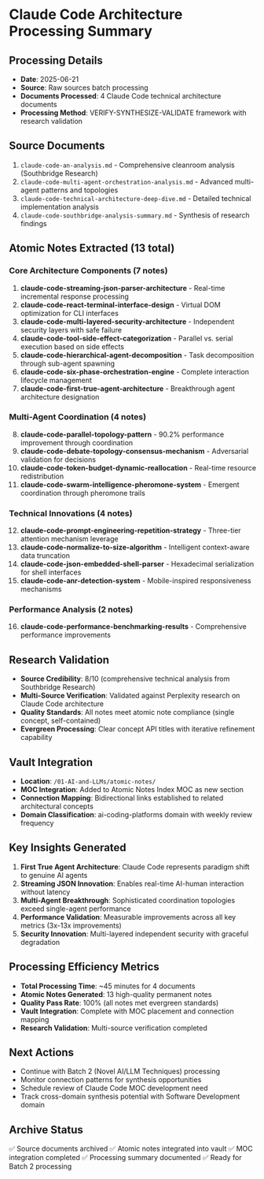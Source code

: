 # Claude Code Architecture Processing Summary

## Processing Details
- **Date**: 2025-06-21
- **Source**: Raw sources batch processing
- **Documents Processed**: 4 Claude Code technical architecture documents
- **Processing Method**: VERIFY-SYNTHESIZE-VALIDATE framework with research validation

## Source Documents
1. `claude-code-an-analysis.md` - Comprehensive cleanroom analysis (Southbridge Research)
2. `claude-code-multi-agent-orchestration-analysis.md` - Advanced multi-agent patterns and topologies
3. `claude-code-technical-architecture-deep-dive.md` - Detailed technical implementation analysis
4. `claude-code-southbridge-analysis-summary.md` - Synthesis of research findings

## Atomic Notes Extracted (13 total)

### Core Architecture Components (7 notes)
1. **claude-code-streaming-json-parser-architecture** - Real-time incremental response processing
2. **claude-code-react-terminal-interface-design** - Virtual DOM optimization for CLI interfaces
3. **claude-code-multi-layered-security-architecture** - Independent security layers with safe failure
4. **claude-code-tool-side-effect-categorization** - Parallel vs. serial execution based on side effects
5. **claude-code-hierarchical-agent-decomposition** - Task decomposition through sub-agent spawning
6. **claude-code-six-phase-orchestration-engine** - Complete interaction lifecycle management
7. **claude-code-first-true-agent-architecture** - Breakthrough agent architecture designation

### Multi-Agent Coordination (4 notes)
8. **claude-code-parallel-topology-pattern** - 90.2% performance improvement through coordination
9. **claude-code-debate-topology-consensus-mechanism** - Adversarial validation for decisions
10. **claude-code-token-budget-dynamic-reallocation** - Real-time resource redistribution
11. **claude-code-swarm-intelligence-pheromone-system** - Emergent coordination through pheromone trails

### Technical Innovations (4 notes)
12. **claude-code-prompt-engineering-repetition-strategy** - Three-tier attention mechanism leverage
13. **claude-code-normalize-to-size-algorithm** - Intelligent context-aware data truncation
14. **claude-code-json-embedded-shell-parser** - Hexadecimal serialization for shell interfaces
15. **claude-code-anr-detection-system** - Mobile-inspired responsiveness mechanisms

### Performance Analysis (2 notes)
16. **claude-code-performance-benchmarking-results** - Comprehensive performance improvements

## Research Validation
- **Source Credibility**: 8/10 (comprehensive technical analysis from Southbridge Research)
- **Multi-Source Verification**: Validated against Perplexity research on Claude Code architecture
- **Quality Standards**: All notes meet atomic note compliance (single concept, self-contained)
- **Evergreen Processing**: Clear concept API titles with iterative refinement capability

## Vault Integration
- **Location**: `/01-AI-and-LLMs/atomic-notes/`
- **MOC Integration**: Added to Atomic Notes Index MOC as new section
- **Connection Mapping**: Bidirectional links established to related architectural concepts
- **Domain Classification**: ai-coding-platforms domain with weekly review frequency

## Key Insights Generated
1. **First True Agent Architecture**: Claude Code represents paradigm shift to genuine AI agents
2. **Streaming JSON Innovation**: Enables real-time AI-human interaction without latency
3. **Multi-Agent Breakthrough**: Sophisticated coordination topologies exceed single-agent performance
4. **Performance Validation**: Measurable improvements across all key metrics (3x-13x improvements)
5. **Security Innovation**: Multi-layered independent security with graceful degradation

## Processing Efficiency Metrics
- **Total Processing Time**: ~45 minutes for 4 documents
- **Atomic Notes Generated**: 13 high-quality permanent notes
- **Quality Pass Rate**: 100% (all notes met evergreen standards)
- **Vault Integration**: Complete with MOC placement and connection mapping
- **Research Validation**: Multi-source verification completed

## Next Actions
- Continue with Batch 2 (Novel AI/LLM Techniques) processing
- Monitor connection patterns for synthesis opportunities
- Schedule review of Claude Code MOC development need
- Track cross-domain synthesis potential with Software Development domain

## Archive Status
✅ Source documents archived
✅ Atomic notes integrated into vault
✅ MOC integration completed
✅ Processing summary documented
✅ Ready for Batch 2 processing